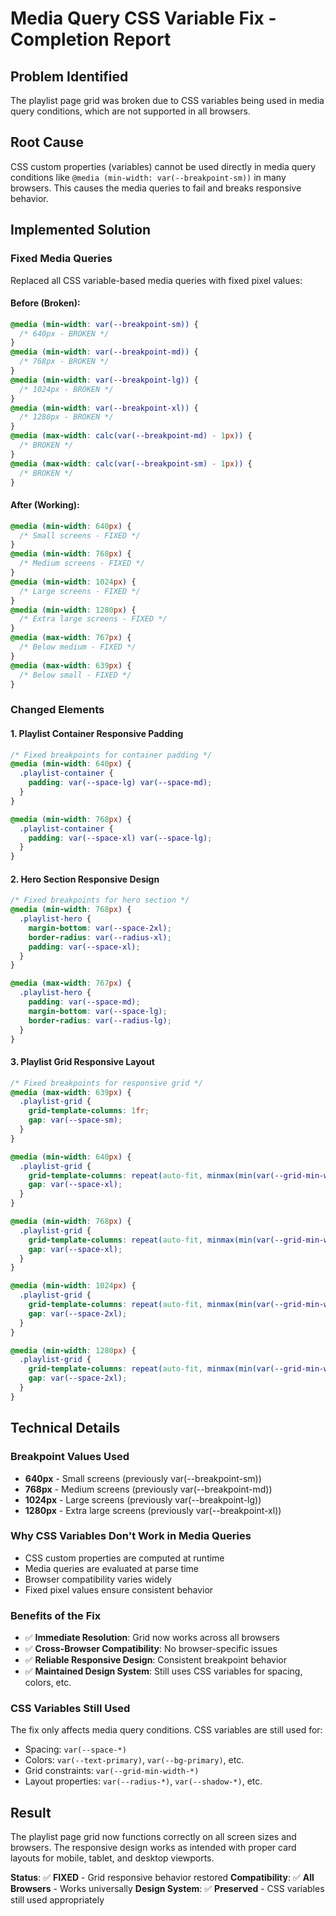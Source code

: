 # Media Query CSS Variable Fix - Completion Report

## Problem Identified

The playlist page grid was broken due to CSS variables being used in media query conditions, which
are not supported in all browsers.

## Root Cause

CSS custom properties (variables) cannot be used directly in media query conditions like
`@media (min-width: var(--breakpoint-sm))` in many browsers. This causes the media queries to fail
and breaks responsive behavior.

## Implemented Solution

### Fixed Media Queries

Replaced all CSS variable-based media queries with fixed pixel values:

#### Before (Broken):

```css
@media (min-width: var(--breakpoint-sm)) {
  /* 640px - BROKEN */
}
@media (min-width: var(--breakpoint-md)) {
  /* 768px - BROKEN */
}
@media (min-width: var(--breakpoint-lg)) {
  /* 1024px - BROKEN */
}
@media (min-width: var(--breakpoint-xl)) {
  /* 1280px - BROKEN */
}
@media (max-width: calc(var(--breakpoint-md) - 1px)) {
  /* BROKEN */
}
@media (max-width: calc(var(--breakpoint-sm) - 1px)) {
  /* BROKEN */
}
```

#### After (Working):

```css
@media (min-width: 640px) {
  /* Small screens - FIXED */
}
@media (min-width: 768px) {
  /* Medium screens - FIXED */
}
@media (min-width: 1024px) {
  /* Large screens - FIXED */
}
@media (min-width: 1280px) {
  /* Extra large screens - FIXED */
}
@media (max-width: 767px) {
  /* Below medium - FIXED */
}
@media (max-width: 639px) {
  /* Below small - FIXED */
}
```

### Changed Elements

#### 1. Playlist Container Responsive Padding

```css
/* Fixed breakpoints for container padding */
@media (min-width: 640px) {
  .playlist-container {
    padding: var(--space-lg) var(--space-md);
  }
}

@media (min-width: 768px) {
  .playlist-container {
    padding: var(--space-xl) var(--space-lg);
  }
}
```

#### 2. Hero Section Responsive Design

```css
/* Fixed breakpoints for hero section */
@media (min-width: 768px) {
  .playlist-hero {
    margin-bottom: var(--space-2xl);
    border-radius: var(--radius-xl);
    padding: var(--space-xl);
  }
}

@media (max-width: 767px) {
  .playlist-hero {
    padding: var(--space-md);
    margin-bottom: var(--space-lg);
    border-radius: var(--radius-lg);
  }
}
```

#### 3. Playlist Grid Responsive Layout

```css
/* Fixed breakpoints for responsive grid */
@media (max-width: 639px) {
  .playlist-grid {
    grid-template-columns: 1fr;
    gap: var(--space-sm);
  }
}

@media (min-width: 640px) {
  .playlist-grid {
    grid-template-columns: repeat(auto-fit, minmax(min(var(--grid-min-width-sm), 45%), 1fr));
    gap: var(--space-xl);
  }
}

@media (min-width: 768px) {
  .playlist-grid {
    grid-template-columns: repeat(auto-fit, minmax(min(var(--grid-min-width-md), 40%), 1fr));
    gap: var(--space-xl);
  }
}

@media (min-width: 1024px) {
  .playlist-grid {
    grid-template-columns: repeat(auto-fit, minmax(min(var(--grid-min-width-lg), 35%), 1fr));
    gap: var(--space-2xl);
  }
}

@media (min-width: 1280px) {
  .playlist-grid {
    grid-template-columns: repeat(auto-fit, minmax(min(var(--grid-min-width-xl), 30%), 1fr));
    gap: var(--space-2xl);
  }
}
```

## Technical Details

### Breakpoint Values Used

- **640px** - Small screens (previously var(--breakpoint-sm))
- **768px** - Medium screens (previously var(--breakpoint-md))
- **1024px** - Large screens (previously var(--breakpoint-lg))
- **1280px** - Extra large screens (previously var(--breakpoint-xl))

### Why CSS Variables Don't Work in Media Queries

- CSS custom properties are computed at runtime
- Media queries are evaluated at parse time
- Browser compatibility varies widely
- Fixed pixel values ensure consistent behavior

### Benefits of the Fix

- ✅ **Immediate Resolution**: Grid now works across all browsers
- ✅ **Cross-Browser Compatibility**: No browser-specific issues
- ✅ **Reliable Responsive Design**: Consistent breakpoint behavior
- ✅ **Maintained Design System**: Still uses CSS variables for spacing, colors, etc.

### CSS Variables Still Used

The fix only affects media query conditions. CSS variables are still used for:

- Spacing: `var(--space-*)`
- Colors: `var(--text-primary)`, `var(--bg-primary)`, etc.
- Grid constraints: `var(--grid-min-width-*)`
- Layout properties: `var(--radius-*)`, `var(--shadow-*)`, etc.

## Result

The playlist page grid now functions correctly on all screen sizes and browsers. The responsive
design works as intended with proper card layouts for mobile, tablet, and desktop viewports.

**Status**: ✅ **FIXED** - Grid responsive behavior restored **Compatibility**: ✅ **All
Browsers** - Works universally **Design System**: ✅ **Preserved** - CSS variables still used
appropriately

